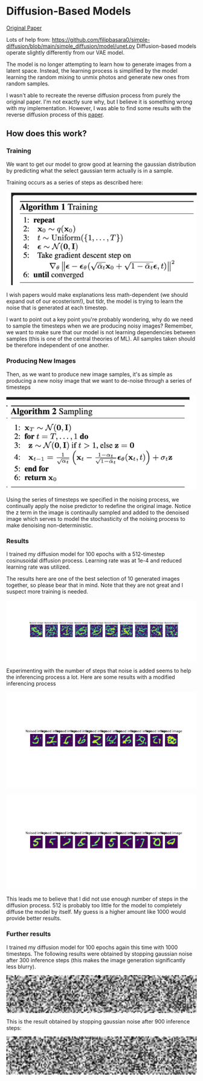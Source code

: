 # Diffusion-Based Models

[Original Paper](https://arxiv.org/pdf/2006.11239)

Lots of help from: https://github.com/filipbasara0/simple-diffusion/blob/main/simple_diffusion/model/unet.py
Diffusion-based models operate slightly differently from our VAE model.

The model is no longer attempting to learn how to generate images from a latent space. Instead, the learning process is simplified
by the model learning the random mixing to unmix photos and generate new ones from random samples.

I wasn't able to recreate the reverse diffusion process from purely the original paper. I'm not exactly sure why, but I believe it is something wrong
with my implementation. However, I was able to find some results with the reverse diffusion process of this [paper](https://arxiv.org/pdf/2010.02502).

## How does this work?

### Training
We want to get our model to grow good at learning the gaussian distribution by predicting what the select gaussian term actually is in a sample.

Training occurs as a series of steps as described here:

![TrainingSteps](/DescribingDiffusion/training.png)

I wish papers would make explanations less math-dependent (we should expand out of our ecosterism!), but tldr, the model is trying to learn the 
noise that is generated at each timestep. 

I want to point out a key point you're probably wondering, why do we need to sample the timesteps when we are producing noisy images? Remember, we 
want to make sure that our model is not learning dependencies between samples (this is one of the central theories of ML). 
All samples taken should be therefore independent of one another.

### Producing New Images
Then, as we want to produce new image samples, it's as simple as producing a new noisy image that we want to de-noise through a series of timesteps

![Training](/DescribingDiffusion/sampling.png)

Using the series of timesteps we specified in the noising process, we continually apply the noise predictor to redefine the original image. Notice the z
term in the image is continaully sampled and added to the denoised image which serves to model the stochasticity of the noising process to make denoising 
non-deterministic.

### Results
I trained my diffusion model for 100 epochs with a 512-timestep cosinusoidal diffusion process. Learning rate was at 1e-4 and reduced learning rate was utilized.

The results here are one of the best selection of 10 generated images together, so please bear that in mind. Note that they are not great and I suspect more training is needed.

![Results](results/Figure_1.png)

Experimenting with the number of steps that noise is added seems to help the inferencing process a lot. Here are some results with a modified inferencing process

![Results_Modified_One](results/Figure_2.png)

![Results_Modified_Two](results/Figure_3.png)

This leads me to believe that I did not use enough number of steps in the diffusion process. 512 is probably too little for the model to completely diffuse the model by itself. My guess is a higher amount like 1000 would provide better results.

### Further results

I trained my diffusion model for 100 epochs again this time with 1000 timesteps. The following results were obtained by stopping gaussian noise after 300 inference steps (this makes the image generation significantly less blurry).

<div style="display: flex; justify-content: space-around; align-items: center;">
    <img src="results/denoised_images_0.gif" alt="Denoised Image 0" style="width: 200%; height: auto;">
    <img src="results/denoised_images_1.gif" alt="Denoised Image 1" style="width: 200%; height: auto;">
    <img src="results/denoised_images_2.gif" alt="Denoised Image 2" style="width: 200%; height: auto;">
    <img src="results/denoised_images_3.gif" alt="Denoised Image 3" style="width: 200%; height: auto;">
    <img src="results/denoised_images_4.gif" alt="Denoised Image 4" style="width: 200%; height: auto;">
</div>

This is the result obtained by stopping gaussian noise after 900 inference steps:

<div style="display: flex; justify-content: space-around; align-items: center;">
    <img src="results/g0.gif" alt="Denoised Image 0" style="width: 200%; height: auto;">
    <img src="results/g1.gif" alt="Denoised Image 1" style="width: 200%; height: auto;">
    <img src="results/g2.gif" alt="Denoised Image 2" style="width: 200%; height: auto;">
    <img src="results/g3.gif" alt="Denoised Image 3" style="width: 200%; height: auto;">
    <img src="results/g4.gif" alt="Denoised Image 4" style="width: 200%; height: auto;">
</div>